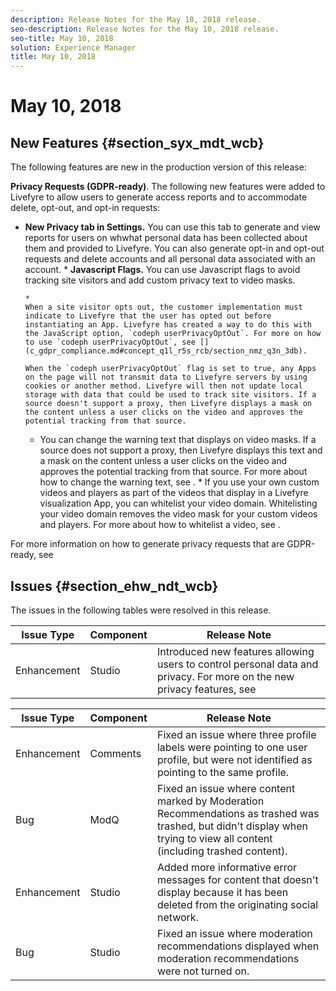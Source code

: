```yaml
---
description: Release Notes for the May 10, 2018 release.
seo-description: Release Notes for the May 10, 2018 release.
seo-title: May 10, 2018
solution: Experience Manager
title: May 10, 2018
---
```


# May 10, 2018

## New Features {#section_syx_mdt_wcb}

The following features are new in the production version of this release:

**Privacy Requests (GDPR-ready)**. The following new features were added to Livefyre to allow users to generate access reports and to accommodate delete, opt-out, and opt-in requests:
* **New Privacy tab in Settings.** You can use this tab to generate and view reports for users on whwhat personal data has been collected about them and provided to Livefyre. You can also generate opt-in and opt-out requests and delete accounts and all personal data associated with an account.
  *
  **Javascript Flags.** You can use Javascript flags to avoid tracking site visitors and add custom privacy text to video masks.
  
      *
      When a site visitor opts out, the customer implementation must indicate to Livefyre that the user has opted out before instantiating an App. Livefyre has created a way to do this with the JavaScript option, `codeph userPrivacyOptOut`. For more on how to use `codeph userPrivacyOptOut`, see [](c_gdpr_compliance.md#concept_q1l_r5s_rcb/section_nmz_q3n_3db).
      
      When the `codeph userPrivacyOptOut` flag is set to true, any Apps on the page will not transmit data to Livefyre servers by using cookies or another method. Livefyre will then not update local storage with data that could be used to track site visitors. If a source doesn't support a proxy, then Livefyre displays a mask on the content unless a user clicks on the video and approves the potential tracking from that source.
      
      
    * You can change the warning text that displays on video masks. If a source does not support a proxy, then Livefyre displays this text and a mask on the content unless a user clicks on the video and approves the potential tracking from that source. For more about how to change the warning text, see [](c_gdpr_compliance.md#concept_q1l_r5s_rcb/section_pb5_mnp_ldb).
      *
      If you use your own custom videos and players as part of the videos that display in a Livefyre visualization App, you can whitelist your video domain. Whitelisting your video domain removes the video mask for your custom videos and players. For more about how to whitelist a video, see [](c_gdpr_compliance.md#concept_q1l_r5s_rcb/section_bzp_pnp_ldb).
      
      
  

For more information on how to generate privacy requests that are GDPR-ready, see [](c_gdpr_compliance.md#concept_q1l_r5s_rcb)

## Issues {#section_ehw_ndt_wcb}

The issues in the following tables were resolved in this release.

<table id="table_dv2_vt3_qdb"> 
 <title>Production Release</title> 
 <tgroup cols="3"> 
  <colspec colnum="1" colname="col1" /> 
  <colspec colnum="2" colname="col2" /> 
  <colspec colnum="3" colname="col3" /> 
  <thead> 
   <tr> 
    <th class="entry"> <b>Issue Type</b> </th> 
    <th class="entry"> <b>Component</b> </th> 
    <th class="entry"> <b>Release Note</b> </th> 
   </tr> 
  </thead> 
  <tbody> 
   <tr> 
    <td>Enhancement</td> 
    <td>Studio</td> 
    <td>Introduced new features allowing users to control personal data and privacy. For more on the new privacy features, see <a href="#c_rn/section_syx_mdt_wcb" format="dita"></a></td> 
   </tr> 
  </tbody> 
 </tgroup> 
</table>


<table id="table_mhz_czf_5db"> 
 <title>UAT Release</title> 
 <tgroup cols="3"> 
  <colspec colnum="1" colname="col1" /> 
  <colspec colnum="2" colname="col2" /> 
  <colspec colnum="3" colname="col3" /> 
  <thead> 
   <tr> 
    <th class="entry"> <b>Issue Type</b> </th> 
    <th class="entry"> <b>Component</b> </th> 
    <th class="entry"> <b>Release Note</b> </th> 
   </tr> 
  </thead> 
  <tbody> 
   <tr> 
    <td>Enhancement</td> 
    <td>Comments</td> 
    <td>Fixed an issue where three profile labels were pointing to one user profile, but were not identified as pointing to the same profile.</td> 
   </tr> 
   <tr> 
    <td>Bug</td> 
    <td>ModQ</td> 
    <td>Fixed an issue where content marked by Moderation Recommendations as trashed was trashed, but didn't display when trying to view all content (including trashed content). </td> 
   </tr> 
   <tr> 
    <td>Enhancement</td> 
    <td>Studio</td> 
    <td>Added more informative error messages for content that doesn't display because it has been deleted from the originating social network. </td> 
   </tr> 
   <tr> 
    <td>Bug</td> 
    <td>Studio</td> 
    <td>Fixed an issue where moderation recommendations displayed when moderation recommendations were not turned on.</td> 
   </tr> 
  </tbody> 
 </tgroup> 
</table>

